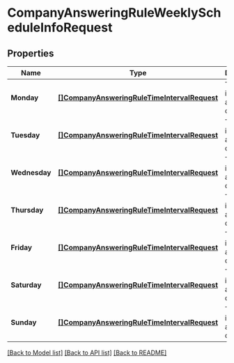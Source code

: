 # CompanyAnsweringRuleWeeklyScheduleInfoRequest

## Properties
Name | Type | Description | Notes
------------ | ------------- | ------------- | -------------
**Monday** | [**[]CompanyAnsweringRuleTimeIntervalRequest**](CompanyAnsweringRuleTimeIntervalRequest.md) | Time interval for a particular day | [optional] 
**Tuesday** | [**[]CompanyAnsweringRuleTimeIntervalRequest**](CompanyAnsweringRuleTimeIntervalRequest.md) | Time interval for a particular day | [optional] 
**Wednesday** | [**[]CompanyAnsweringRuleTimeIntervalRequest**](CompanyAnsweringRuleTimeIntervalRequest.md) | Time interval for a particular day | [optional] 
**Thursday** | [**[]CompanyAnsweringRuleTimeIntervalRequest**](CompanyAnsweringRuleTimeIntervalRequest.md) | Time interval for a particular day | [optional] 
**Friday** | [**[]CompanyAnsweringRuleTimeIntervalRequest**](CompanyAnsweringRuleTimeIntervalRequest.md) | Time interval for a particular day | [optional] 
**Saturday** | [**[]CompanyAnsweringRuleTimeIntervalRequest**](CompanyAnsweringRuleTimeIntervalRequest.md) | Time interval for a particular day | [optional] 
**Sunday** | [**[]CompanyAnsweringRuleTimeIntervalRequest**](CompanyAnsweringRuleTimeIntervalRequest.md) | Time interval for a particular day | [optional] 

[[Back to Model list]](../README.md#documentation-for-models) [[Back to API list]](../README.md#documentation-for-api-endpoints) [[Back to README]](../README.md)



